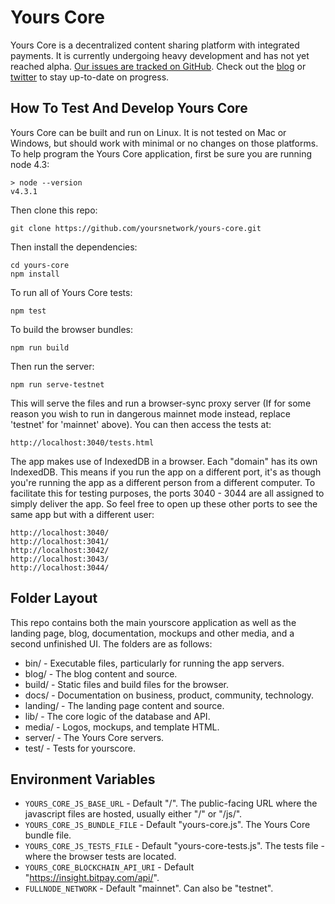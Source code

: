 Yours Core
==========
Yours Core is a decentralized content sharing platform with integrated
payments. It is currently undergoing heavy development and has not yet reached
alpha. [Our issues are tracked on
GitHub](https://github.com/yoursnetwork/yours-core/issues).  Check out the
[blog](http://blog.yourscore.co) or
[twitter](https://twitter.com/yoursnetwork) to stay up-to-date on progress.

How To Test And Develop Yours Core
----------------------------------
Yours Core can be built and run on Linux. It is not tested on Mac or Windows, but
should work with minimal or no changes on those platforms. To help program the
Yours Core application, first be sure you are running node 4.3:
```
> node --version
v4.3.1
```
Then clone this repo:
```
git clone https://github.com/yoursnetwork/yours-core.git
```
Then install the dependencies:
```
cd yours-core
npm install
```
To run all of Yours Core tests:
```
npm test
```
To build the browser bundles:
```
npm run build
```
Then run the server:
```
npm run serve-testnet
```

This will serve the files and run a browser-sync proxy server (If for some
reason you wish to run in dangerous mainnet mode instead, replace 'testnet' for
'mainnet' above). You can then access the tests at:

```
http://localhost:3040/tests.html
```

The app makes use of IndexedDB in a browser. Each "domain" has its own
IndexedDB. This means if you run the app on a different port, it's as though
you're running the app as a different person from a different computer. To
facilitate this for testing purposes, the ports 3040 - 3044 are all assigned to
simply deliver the app. So feel free to open up these other ports to see the
same app but with a different user:
```
http://localhost:3040/
http://localhost:3041/
http://localhost:3042/
http://localhost:3043/
http://localhost:3044/
```

Folder Layout
-------------
This repo contains both the main yourscore application as well as the landing page,
blog, documentation, mockups and other media, and a second unfinished UI. The
folders are as follows:
- bin/ - Executable files, particularly for running the app servers.
- blog/ - The blog content and source.
- build/ - Static files and build files for the browser.
- docs/ - Documentation on business, product, community, technology.
- landing/ - The landing page content and source.
- lib/ - The core logic of the database and API.
- media/ - Logos, mockups, and template HTML.
- server/ - The Yours Core servers.
- test/ - Tests for yourscore.

Environment Variables
---------------------
- `YOURS_CORE_JS_BASE_URL` - Default "/". The public-facing URL where the javascript
  files are hosted, usually either "/" or "/js/".
- `YOURS_CORE_JS_BUNDLE_FILE` - Default "yours-core.js". The Yours Core bundle file.
- `YOURS_CORE_JS_TESTS_FILE` - Default "yours-core-tests.js". The tests file - where the
  browser tests are located.
- `YOURS_CORE_BLOCKCHAIN_API_URI` - Default "https://insight.bitpay.com/api/".
- `FULLNODE_NETWORK` - Default "mainnet". Can also be "testnet".
